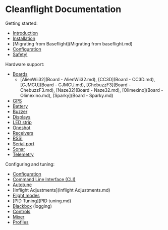 # Cleanflight Documentation

Getting started:
+ [Introduction](Introduction.md)
+ [Installation](Installation.md)
+ [Migrating from Baseflight](Migrating from baseflight.md)
+ [Configuration](Configuration.md)
+ [Safety!](Safety.md)

Hardware support:
+ [Boards](Boards.md)
  + [AlienWii32](Board - AlienWii32.md), [CC3D](Board - CC3D.md), [CJMCU](Board - CJMCU.md), 
          [ChebuzzF3](Board - ChebuzzF3.md), [Naze32](Board - Naze32.md), [Olimexino](Board - Olimexino.md),
          [Sparky](Board - Sparky.md)
+ [GPS](Gps.md)
+ [Battery](Battery.md)
+ [Buzzer](Buzzer.md)
+ [Displays](Display.md)
+ [LED strip](LedStrip.md)
+ [Oneshot](Oneshot.md)
+ [Receivers](Rx.md)
+ [RSSI](RSSI.md)
+ [Serial port](Serial.md)
+ [Sonar](Sonar.md)
+ [Telemetry](Telemetry.md)

Configuring and tuning:
+ [Configuration](Configuration.md)
+ [Command Line Interface (CLI)](Cli.md)
+ [Autotune](Autotune.md)
+ [Inflight Adjustments](Inflight Adjustments.md)
+ [Flight modes](Modes.md)
+ [PID Tuning](PID tuning.md)
+ [Blackbox](Blackbox.md) (logging)
+ [Controls](Controls.md)
+ [Mixer](Mixer.md)
+ [Profiles](Profiles.md)




